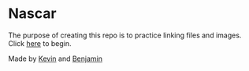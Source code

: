 # Nascar

The purpose of creating this repo is to practice linking files and images.  
Click [here](arrive-at-race.md) to begin.  


Made by [Kevin](https://github.com/kevinw5973) and [Benjamin](https://github.com/BenjaminN6094)

